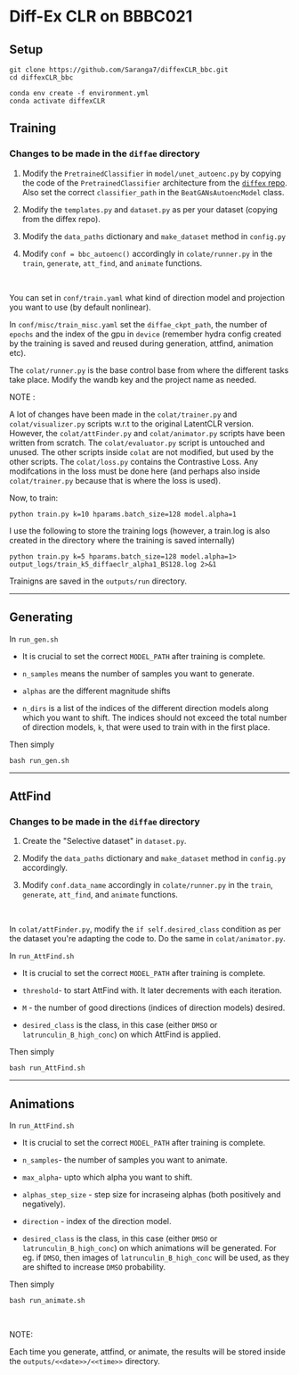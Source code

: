# Diff-Ex CLR on BBBC021 

## Setup

```
git clone https://github.com/Saranga7/diffexCLR_bbc.git
cd diffexCLR_bbc

conda env create -f environment.yml
conda activate diffexCLR
```

## Training

### Changes to be made in the `diffae` directory

1. Modify the `PretrainedClassifier` in `model/unet_autoenc.py` by copying the code of the `PretrainedClassifier` architecture from the [`diffex` repo](https://github.com/Saranga7/diffex_bbc). Also set the correct `classifier_path` in the `BeatGANsAutoencModel` class.

2. Modify the `templates.py` and `dataset.py` as per your dataset (copying from the diffex repo). 

3. Modify the `data_paths` dictionary and `make_dataset` method in `config.py`

4. Modify `conf = bbc_autoenc()` accordingly in `colate/runner.py` in the ``train``, ``generate``, ``att_find``, and ``animate`` functions.


<br>

You can set in `conf/train.yaml` what kind of direction model and projection you want to use (by default nonlinear).

In `conf/misc/train_misc.yaml` set the `diffae_ckpt_path`, the number of `epochs` and the index of the gpu in `device` (remember hydra config created by the training is saved and reused during generation, attfind, animation etc).

The `colat/runner.py` is the base control base from where the different tasks take place. Modify the wandb key and the project name as needed.


NOTE :

A lot of changes have been made in the `colat/trainer.py` and `colat/visualizer.py` scripts w.r.t to the original LatentCLR version. However, the `colat/attFinder.py` and `colat/animator.py` scripts have been written from scratch. The `colat/evaluator.py` script is untouched and unused. The other scripts inside `colat` are not modified, but used by the other scripts. The `colat/loss.py` contains the Contrastive Loss. Any modifcations in the loss must be done here (and perhaps also inside `colat/trainer.py` because that is where the loss is used).


Now, to train:

```
python train.py k=10 hparams.batch_size=128 model.alpha=1 
```

I use the following to store the training logs (however, a train.log is also created in the directory where the training is saved internally)
```
python train.py k=5 hparams.batch_size=128 model.alpha=1> output_logs/train_k5_diffaeclr_alpha1_BS128.log 2>&1
```

Trainigns are saved in the `outputs/run` directory.

<hr>

## Generating

In `run_gen.sh`

- It is crucial to set the correct `MODEL_PATH` after training is complete.

- `n_samples` means the number of samples you want to generate.

- `alphas` are the different magnitude shifts

- `n_dirs` is a list of the indices of the different direction models along which you want to shift. The indices should not exceed the total number of direction models, `k`, that were used to train with in the first place.

Then simply

```
bash run_gen.sh
```

<hr>

## AttFind

### Changes to be made in the `diffae` directory

1. Create the "Selective dataset" in `dataset.py`. 

2. Modify the `data_paths` dictionary and `make_dataset` method in `config.py` accordingly.

3. Modify `conf.data_name` accordingly in `colate/runner.py` in the ``train``, ``generate``, ``att_find``, and ``animate`` functions.

<br>

In `colat/attFinder.py`, modify the `if self.desired_class` condition as per the dataset you're adapting the code to. Do the same in `colat/animator.py`.

In `run_AttFind.sh`

- It is crucial to set the correct `MODEL_PATH` after training is complete.

- `threshold`- to start AttFind with. It later decrements with each iteration.

- `M` - the number of good directions (indices of direction models) desired.

- `desired_class` is the class, in this case (either ``DMSO`` or ``latrunculin_B_high_conc``) on which AttFind is applied.

Then simply


```
bash run_AttFind.sh
```

<hr>

## Animations


In `run_AttFind.sh`

- It is crucial to set the correct `MODEL_PATH` after training is complete.

- `n_samples`- the number of samples you want to animate.

- `max_alpha`- upto which alpha you want to shift.

- `alphas_step_size` - step size for incraseing alphas (both positively and negatively).

- `direction` - index of the direction model.

- `desired_class` is the class, in this case (either ``DMSO`` or ``latrunculin_B_high_conc``) on which animations will be generated. For eg. if ``DMSO``, then images of ``latrunculin_B_high_conc`` will be used, as they are shifted to increase ``DMSO`` probability.


Then simply

```
bash run_animate.sh
```
<br>

NOTE:

Each time you generate, attfind, or animate, the results will be stored inside the `outputs/<<date>>/<<time>>` directory. 

